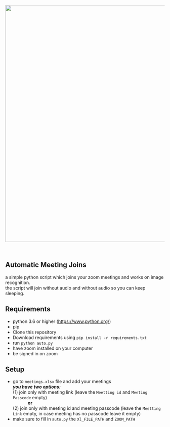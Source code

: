 <p align="center">
  <img src="https://camo.githubusercontent.com/3f9d1f717974430cff1b747471a93fc833a87fbdf5d5b3e4c7f4da34325d280e/68747470733a2f2f63646e2e646973636f72646170702e636f6d2f6174746163686d656e74732f3738363730383939323239383331393931322f3738393839343734313435373130393033322f62616e6e65722e6a7067" width="750px">
</p>
<br>

## Automatic Meeting Joins
a simple python script which joins your zoom meetings and works on image recognition.<br>
the script will join without audio and without audio so you can keep sleeping.

## Requirements
* python 3.6 or higher (https://www.python.org/)
* pip
* Clone this repository
* Download requirements using `pip install -r requirements.txt`
* run `python auto.py`
* have zoom installed on your computer
* be signed in on zoom

## Setup
* go to `meetings.xlsx` file and add your meetings<br>
***you have two options:***<br>
(1) join only with meeting link (leave the `Meetting id` and `Meeting Passcode` empty)<br>
&nbsp;&nbsp;&nbsp;&nbsp;&nbsp;&nbsp;&nbsp;&nbsp;&nbsp;&nbsp;&nbsp;&nbsp;**or**<br>
(2) join only with meeting id and meeting passcode (leave the `Meetting Link` empty, in case meeting has no passcode leave it empty)<br>
* make sure to fill in `auto.py` the `Xl_FILE_PATH` and `ZOOM_PATH`
